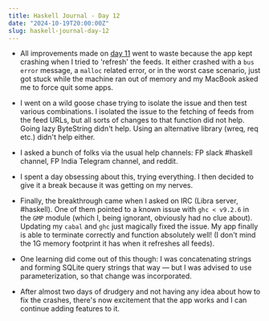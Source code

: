 ```yaml
---
title: Haskell Journal - Day 12
date: "2024-10-19T20:00:00Z"
slug: haskell-journal-day-12
---
```


- All improvements made on [day 11](./haskell-journal-day-11) went to waste because the app kept crashing when I tried to 'refresh' the feeds. It either crashed with a `bus error` message, a `malloc` related error, or in the worst case scenario, just got stuck while the machine ran out of memory and my MacBook asked me to force quit some apps.

- I went on a wild goose chase trying to isolate the issue and then test various combinations. I isolated the issue to the fetching of feeds from the feed URLs, but all sorts of changes to that function did not help. Going lazy ByteString didn't help. Using an alternative library (wreq, req etc.) didn't help either.

- I asked a bunch of folks via the usual help channels: FP slack #haskell channel, FP India Telegram channel, and reddit.

- I spent a day obsessing about this, trying everything. I then decided to give it a break because it was getting on my nerves.

- Finally, the breakthrough came when I asked on IRC (Libra server, #haskell). One of them pointed to a known issue with `ghc < v9.2.6` in the `GMP` module (which I, being ignorant, obviously had no clue about). Updating my `cabal` and `ghc` just magically fixed the issue. My app finally is able to terminate correctly and function absolutely well! (I don't mind the 1G memory footprint it has when it refreshes all feeds).

- One learning did come out of this though: I was concatenating strings and forming SQLite query strings that way — but I was advised to use parameterization, so that change was incorporated.

- After almost two days of drudgery and not having any idea about how to fix the crashes, there's now excitement that the app works and I can continue adding features to it.
